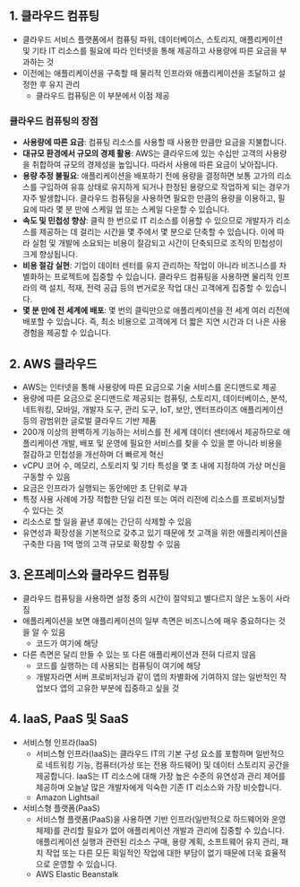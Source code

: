 ## 1. 클라우드 컴퓨팅
- 클라우드 서비스 플랫폼에서 컴퓨팅 파워, 데이터베이스, 스토리지, 애플리케이션 및 기타 IT 리소스를 필요에 따라 인터넷을 통해 제공하고 사용량에 따른 요금을 부과하는 것
- 이전에는 애플리케이션을 구축할 때 물리적 인프라와 애플리케이션을 조달하고 설정한 후 유지 관리
  - 클라우드 컴퓨팅은 이 부분에서 이점 제공

### 클라우드 컴퓨팅의 장점
- **사용량에 따른 요금**: 컴퓨팅 리소스를 사용할 때 사용한 만큼만 요금을 지불합니다.
- **대규모 환경에서 규모의 경제 활용**: AWS는 클라우드에 있는 수십만 고객의 사용량을 취합하여 규모의 경제성을 높입니다. 따라서 사용에 따른 요금이 낮아집니다.
- **용량 추정 불필요**: 애플리케이션을 배포하기 전에 용량을 결정하면 보통 고가의 리소스를 구입하여 유휴 상태로 유지하게 되거나 한정된 용량으로 작업하게 되는 경우가 자주 발생합니다. 클라우드 컴퓨팅을 사용하면 필요한 만큼의 용량을 이용하고, 필요에 따라 몇 분 만에 스케일 업 또는 스케일 다운할 수 있습니다.
- **속도 및 민첩성 향상**: 클릭 한 번으로 IT 리소스를 이용할 수 있으므로 개발자가 리소스를 제공하는 데 걸리는 시간을 몇 주에서 몇 분으로 단축할 수 있습니다. 이에 따라 실험 및 개발에 소요되는 비용이 절감되고 시간이 단축되므로 조직의 민첩성이 크게 향상됩니다.
- **비용 절감 실현**: 기업이 데이터 센터를 유지 관리하는 작업이 아니라 비즈니스를 차별화하는 프로젝트에 집중할 수 있습니다. 클라우드 컴퓨팅을 사용하면 물리적 인프라의 랙 설치, 적재, 전력 공급 등의 번거로운 작업 대신 고객에게 집중할 수 있습니다.
- **몇 분 만에 전 세계에 배포**: 몇 번의 클릭만으로 애플리케이션을 전 세계 여러 리전에 배포할 수 있습니다. 즉, 최소 비용으로 고객에게 더 짧은 지연 시간과 더 나은 사용 경험을 제공할 수 있습니다.

## 2. AWS 클라우드
- AWS는 인터넷을 통해 사용량에 따른 요금으로 기술 서비스를 온디맨드로 제공
- 용량에 따른 요금으로 온디맨드로 제공되는 컴퓨팅, 스토리지, 데이터베이스, 분석, 네트워킹, 모바일, 개발자 도구, 관리 도구, IoT, 보안, 엔터프라이즈 애플리케이션 등의 광범위한 글로벌 클라우드 기반 제품
- 200개 이상의 완벽하게 기능하는 서비스를 전 세계 데이터 센터에서 제공하므로 애플리케이션 개발, 배포 및 운영에 필요한 서비스를 찾을 수 있을 뿐 아니라 비용을 절감하고 민첩성을 개선하며 더 빠르게 혁신
- vCPU 코어 수, 메모리, 스토리지 및 기타 특성을 몇 초 내에 지정하여 가상 머신을 구동할 수 있음
- 요금은 인프라가 실행되는 동안에만 초 단위로 부과
- 특정 사용 사례에 가장 적합한 단일 리전 또는 여러 리전에 리소스를 프로비저닝할 수 있다는 것
- 리소스로 할 일을 끝낸 후에는 간단히 삭제할 수 있음
- 유연성과 확장성을 기본적으로 갖추고 있기 때문에 첫 고객을 위한 애플리케이션을 구축한 다음 1억 명의 고객 규모로 확장할 수 있음

## 3. 온프레미스와 클라우드 컴퓨팅
- 클라우드 컴퓨팅을 사용하면 설정 중의 시간이 절약되고 별다르지 않은 노동이 사라짐
- 애플리케이션을 보면 애플리케이션의 일부 측면은 비즈니스에 매우 중요하다는 것을 알 수 있음
  - 코드가 여기에 해당
- 다른 측면은 달리 만들 수 있는 또 다른 애플리케이션과 전혀 다르지 않음
  - 코드를 실행하는 데 사용되는 컴퓨팅이 여기에 해당
  - 개발자라면 서버 프로비저닝과 같이 앱의 차별화에 기여하지 않는 일반적인 작업보다 앱의 고유한 부분에 집중하고 싶을 것

## 4. IaaS, PaaS 및 SaaS
- 서비스형 인프라(IaaS)
  - 서비스형 인프라(IaaS)는 클라우드 IT의 기본 구성 요소를 포함하며 일반적으로 네트워킹 기능, 컴퓨터(가상 또는 전용 하드웨어) 및 데이터 스토리지 공간을 제공합니다. IaaS는 IT 리소스에 대해 가장 높은 수준의 유연성과 관리 제어를 제공하며 오늘날 많은 개발자에게 익숙한 기존 IT 리소스와 가장 비슷합니다.
  - Amazon Lightsail
- 서비스형 플랫폼(PaaS)
  -  서비스형 플랫폼(PaaS)을 사용하면 기반 인프라(일반적으로 하드웨어와 운영 체제)를 관리할 필요가 없어 애플리케이션 개발과 관리에 집중할 수 있습니다. 애플리케이션 실행과 관련된 리소스 구매, 용량 계획, 소프트웨어 유지 관리, 패치 작업 또는 다른 모든 획일적인 작업에 대한 부담이 없기 때문에 더욱 효율적으로 운영할 수 있습니다.
  -  AWS Elastic Beanstalk

